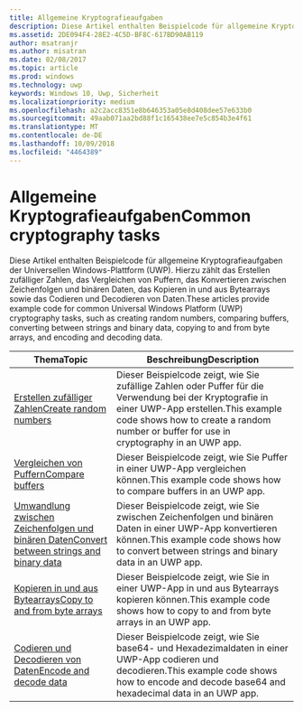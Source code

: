 ```yaml
---
title: Allgemeine Kryptografieaufgaben
description: Diese Artikel enthalten Beispielcode für allgemeine Kryptografieaufgaben der Universellen Windows-Plattform (UWP). Hierzu zählt das Erstellen zufälliger Zahlen, das Vergleichen von Puffern, das Konvertieren zwischen Zeichenfolgen und binären Daten, das Kopieren in und aus Bytearrays sowie das Codieren und Decodieren von Daten.
ms.assetid: 2DE094F4-28E2-4C5D-BF8C-617BD90AB119
author: msatranjr
ms.author: misatran
ms.date: 02/08/2017
ms.topic: article
ms.prod: windows
ms.technology: uwp
keywords: Windows 10, Uwp, Sicherheit
ms.localizationpriority: medium
ms.openlocfilehash: a2c2acc8351e8b646353a05e8d408dee57e633b0
ms.sourcegitcommit: 49aab071aa2bd88f1c165438ee7e5c854b3e4f61
ms.translationtype: MT
ms.contentlocale: de-DE
ms.lasthandoff: 10/09/2018
ms.locfileid: "4464389"
---
```

# <a name="common-cryptography-tasks"></a><span data-ttu-id="d580c-104">Allgemeine Kryptografieaufgaben</span><span class="sxs-lookup"><span data-stu-id="d580c-104">Common cryptography tasks</span></span>

<span data-ttu-id="d580c-105">Diese Artikel enthalten Beispielcode für allgemeine Kryptografieaufgaben der Universellen Windows-Plattform (UWP). Hierzu zählt das Erstellen zufälliger Zahlen, das Vergleichen von Puffern, das Konvertieren zwischen Zeichenfolgen und binären Daten, das Kopieren in und aus Bytearrays sowie das Codieren und Decodieren von Daten.</span><span class="sxs-lookup"><span data-stu-id="d580c-105">These articles provide example code for common Universal Windows Platform (UWP) cryptography tasks, such as creating random numbers, comparing buffers, converting between strings and binary data, copying to and from byte arrays, and encoding and decoding data.</span></span>

| <span data-ttu-id="d580c-106">Thema</span><span class="sxs-lookup"><span data-stu-id="d580c-106">Topic</span></span>                                                                                 | <span data-ttu-id="d580c-107">Beschreibung</span><span class="sxs-lookup"><span data-stu-id="d580c-107">Description</span></span>                                                                                            |
|---------------------------------------------------------------------------------------|--------------------------------------------------------------------------------------------------------|
| [<span data-ttu-id="d580c-108">Erstellen zufälliger Zahlen</span><span class="sxs-lookup"><span data-stu-id="d580c-108">Create random numbers</span></span>](create-random-numbers.md)                                     | <span data-ttu-id="d580c-109">Dieser Beispielcode zeigt, wie Sie zufällige Zahlen oder Puffer für die Verwendung bei der Kryptografie in einer UWP-App erstellen.</span><span class="sxs-lookup"><span data-stu-id="d580c-109">This example code shows how to create a random number or buffer for use in cryptography in an UWP app.</span></span> |
| [<span data-ttu-id="d580c-110">Vergleichen von Puffern</span><span class="sxs-lookup"><span data-stu-id="d580c-110">Compare buffers</span></span>](compare-buffers.md)                                                 | <span data-ttu-id="d580c-111">Dieser Beispielcode zeigt, wie Sie Puffer in einer UWP-App vergleichen können.</span><span class="sxs-lookup"><span data-stu-id="d580c-111">This example code shows how to compare buffers in an UWP app.</span></span>                                          |
| [<span data-ttu-id="d580c-112">Umwandlung zwischen Zeichenfolgen und binären Daten</span><span class="sxs-lookup"><span data-stu-id="d580c-112">Convert between strings and binary data</span></span>](convert-between-strings-and-binary-data.md) | <span data-ttu-id="d580c-113">Dieser Beispielcode zeigt, wie Sie zwischen Zeichenfolgen und binären Daten in einer UWP-App konvertieren können.</span><span class="sxs-lookup"><span data-stu-id="d580c-113">This example code shows how to convert between strings and binary data in an UWP app.</span></span>                  |
| [<span data-ttu-id="d580c-114">Kopieren in und aus Bytearrays</span><span class="sxs-lookup"><span data-stu-id="d580c-114">Copy to and from byte arrays</span></span>](copy-to-and-from-byte-arrays.md)                       | <span data-ttu-id="d580c-115">Dieser Beispielcode zeigt, wie Sie in einer UWP-App in und aus Bytearrays kopieren können.</span><span class="sxs-lookup"><span data-stu-id="d580c-115">This example code shows how to copy to and from byte arrays in an UWP app.</span></span>                             |
| [<span data-ttu-id="d580c-116">Codieren und Decodieren von Daten</span><span class="sxs-lookup"><span data-stu-id="d580c-116">Encode and decode data</span></span>](encode-and-decode-data.md)                                   | <span data-ttu-id="d580c-117">Dieser Beispielcode zeigt, wie Sie base64- und Hexadezimaldaten in einer UWP-App codieren und decodieren.</span><span class="sxs-lookup"><span data-stu-id="d580c-117">This example code shows how to encode and decode base64 and hexadecimal data in an UWP app.</span></span>            |

